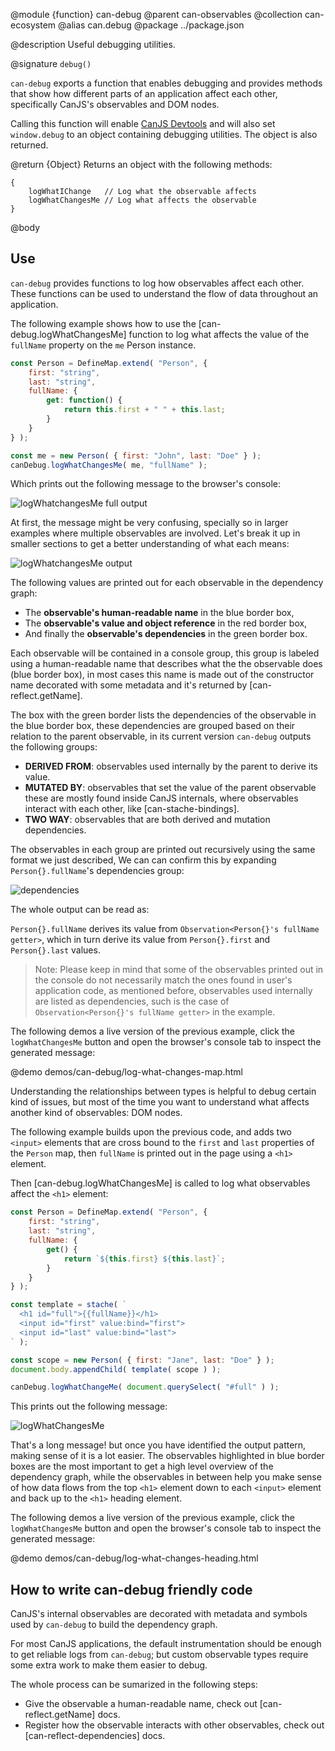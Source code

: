 @module {function} can-debug
@parent can-observables
@collection can-ecosystem
@alias can.debug
@package ../package.json

@description Useful debugging utilities.

@signature `debug()`

`can-debug` exports a function that enables debugging and provides
methods that show how different parts of an application
affect each other, specifically CanJS's observables and DOM nodes.

Calling this function will enable
[CanJS Devtools](https://chrome.google.com/webstore/detail/canjs-devtools/hhdfadlgplkpapjfehnjhcebebgmibcb)
and will also set `window.debug` to an object containing debugging
utilities. The object is also returned.

@return {Object} Returns an object with the following methods:

```
{
	logWhatIChange   // Log what the observable affects
	logWhatChangesMe // Log what affects the observable
}
```

@body

## Use

`can-debug` provides functions to log how observables affect each other. These
functions can be used to understand the flow of data throughout an application.

The following example shows how to use the [can-debug.logWhatChangesMe] function
to log what affects the value of the `fullName` property on the `me` Person instance.

```js
const Person = DefineMap.extend( "Person", {
	first: "string",
	last: "string",
	fullName: {
		get: function() {
			return this.first + " " + this.last;
		}
	}
} );

const me = new Person( { first: "John", last: "Doe" } );
canDebug.logWhatChangesMe( me, "fullName" );
```

Which prints out the following message to the browser's console:

<img class="bit-docs-screenshot" alt="logWhatchangesMe full output" src="../node_modules/can-debug/doc/what-changes-me-full.png">

At first, the message might be very confusing, specially so in larger examples
where multiple observables are involved. Let's break it up in smaller sections to
get a better understanding of what each means:

<img class="bit-docs-screenshot" alt="logWhatchangesMe output" src="../node_modules/can-debug/doc/what-changes-me-top.png">

The following values are printed out for each observable in the dependency graph:

- The **observable's human-readable name** in the blue border box,
- The **observable's value and object reference** in the red border box,
- And finally the **observable's dependencies** in the green border box.

Each observable will be contained in a console group, this group is labeled
using a human-readable name that describes what the the observable does (blue
border box), in most cases this name is made out of the constructor name decorated
with some metadata and it's returned by [can-reflect.getName].

The box with the green border lists the dependencies of the observable in the
blue border box, these dependencies are grouped based on their relation to the
parent observable, in its current version `can-debug` outputs the following
groups:

- **DERIVED FROM**: observables used internally by the parent to derive its value.
- **MUTATED BY**: observables that set the value of the parent observable
  these are mostly found inside CanJS internals, where observables interact with
	each other, like [can-stache-bindings].
- **TWO WAY**: observables that are both derived and mutation dependencies.

The observables in each group are printed out recursively using the same format we
just described, We can can confirm this by expanding `Person{}.fullName`'s dependencies
group:

<img class="bit-docs-screenshot" alt="dependencies" src="../node_modules/can-debug/doc/what-changes-me-deps.png">

The whole output can be read as:

`Person{}.fullName` derives its value from `Observation<Person{}'s fullName getter>`,
which in turn derive its value from `Person{}.first` and `Person{}.last` values.

> Note: Please keep in mind that some of the observables printed out in the console
> do not necessarily match the ones found in user's application code, as mentioned
> before, observables used internally are listed as dependencies, such is the case
> of `Observation<Person{}'s fullName getter>` in the example.

The following demos a live version of the previous example, click the `logWhatChangesMe`
button and open the browser's console tab to inspect the generated message:

@demo demos/can-debug/log-what-changes-map.html

Understanding the relationships between types is helpful to debug certain kind
of issues, but most of the time you want to understand what affects another kind
of observables: DOM nodes.

The following example builds upon the previous code, and adds two `<input>` elements
that are cross bound to the `first` and `last` properties of the `Person` map, then
`fullName` is printed out in the page using a `<h1>` element.

Then [can-debug.logWhatChangesMe] is called to log what observables affect the
`<h1>` element:

```js
const Person = DefineMap.extend( "Person", {
	first: "string",
	last: "string",
	fullName: {
		get() {
			return `${this.first} ${this.last}`;
		}
	}
} );

const template = stache( `
  <h1 id="full">{{fullName}}</h1>
  <input id="first" value:bind="first">
  <input id="last" value:bind="last">
` );

const scope = new Person( { first: "Jane", last: "Doe" } );
document.body.appendChild( template( scope ) );

canDebug.logWhatChangeMe( document.querySelect( "#full" ) );
```

This prints out the following message:

<img class="bit-docs-screenshot" alt="logWhatChangesMe" src="../node_modules/can-debug/doc/what-changes-me-input.png">

That's a long message! but once you have identified the output pattern, making sense
of it is a lot easier. The observables highlighted in blue border boxes are the most
important to get a high level overview of the dependency graph, while the observables
in between help you make sense of how data flows from the top `<h1>` element down to
each `<input>` element and back up to the `<h1>` heading element.

The following demos a live version of the previous example, click the `logWhatChangesMe`
button and open the browser's console tab to inspect the generated message:

@demo demos/can-debug/log-what-changes-heading.html

## How to write can-debug friendly code

CanJS's internal observables are decorated with metadata and symbols used by
`can-debug` to build the dependency graph.

For most CanJS applications, the default instrumentation should be enough to get
reliable logs from `can-debug`; but custom observable types require some extra
work to make them easier to debug.

The whole process can be sumarized in the following steps:

- Give the observable a human-readable name, check out [can-reflect.getName] docs.
- Register how the observable interacts with other observables, check out
[can-reflect-dependencies] docs.
